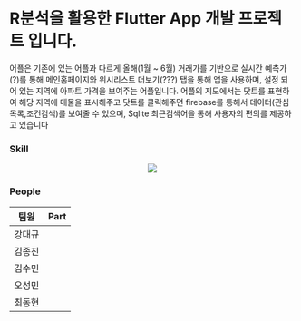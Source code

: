 # R분석을 활용한 Flutter App 개발 프로젝트 입니다.

어플은 기존에 있는 어플과 다르게 올해(1월 ~ 6월) 거래가를 기반으로 실시간 예측가(?)를 통해 메인홈페이지와 위시리스트 더보기(???) 탭을 통해 앱을 사용하며,  설정 되어 있는 지역에 아파트 가격을 보여주는 어플입니다.
어플의 지도에서는 닷트를 표현하여 해당 지역에 매물을 표시해주고 닷트를 클릭해주면 
firebase를 통해서 데이터(관심목록,조건검색)를 보여줄 수 있으며, Sqlite 최근검색어을 통해 사용자의 편의를 제공하고 있습니다


### Skill

<p align="center">
  <a href="https://skillicons.dev">
    <img src="https://skillicons.dev/icons?i=git,github,flutter,vscode,mysql,r,spring,sqlite,firebase,dart," />
  </a>
</p>


### People

| 팀원    | Part          |
| ------ | ------------  |
| 강대규  |               |
| 김종진  |               |
| 김수민  |               |
| 오성민  |               | 
| 최동현  |               |


